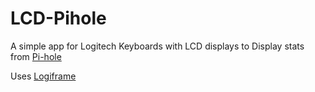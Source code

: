 # LCD-Pihole

A simple app for Logitech Keyboards with LCD displays to Display stats from [Pi-hole](https://github.com/pi-hole/pi-hole)


Uses [Logiframe](https://github.com/ikkentim/LogiFrame)
